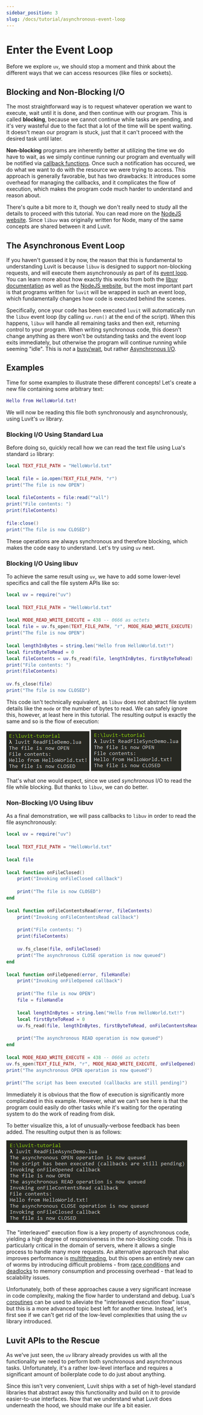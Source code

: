```yaml
---
sidebar_position: 3
slug: /docs/tutorial/asynchronous-event-loop
---
```


# Enter the Event Loop

Before we explore ``uv``, we should stop a moment and think about the different ways that we can access resources (like files or sockets).

## Blocking and Non-Blocking I/O

The most straightforward way is to request whatever operation we want to execute, wait until it is done, and then continue with our program. This is called **blocking**, because we cannot continue while tasks are pending, and it's very wasteful due to the fact that a lot of the time will be spent waiting. It doesn't mean our program is stuck, just that it can't proceed with the desired task until later.

**Non-blocking** programs are inherently better at utilizing the time we do have to wait, as we simply continue running our program and eventually will be notified via [callback functions](https://en.wikipedia.org/wiki/Callback_(computer_programming)). Once such a notification has occured, we do what we want to do with the resource we were trying to access. This approach is generally favorable, but has two drawbacks: It introduces some overhead for managing the callbacks, and it complicates the flow of execution, which makes the program code much harder to understand and reason about.

There's quite a bit more to it, though we don't really need to study all the details to proceed with this tutorial. You can read more on the [NodeJS website](https://nodejs.org/en/docs/guides/blocking-vs-non-blocking/). Since ``libuv`` was originally written for Node, many of the same concepts are shared between it and Luvit.

## The Asynchronous Event Loop

If you haven't guessed it by now, the reason that this is fundamental to understanding Luvit is because ``libuv`` is designed to support non-blocking requests, and will execute them asynchronously as part of its [event loop](https://en.wikipedia.org/wiki/Event_loop). You can learn more about how exactly this works from both the [libuv documentation](http://docs.libuv.org/en/v1.x/design.html) as well as the [NodeJS website](https://nodejs.org/en/docs/guides/event-loop-timers-and-nexttick/), but the most important part is that programs written for ``luvit`` will be wrapped in such an event loop, which fundamentally changes how code is executed behind the scenes.

Specifically, once your code has been executed ``luvit`` will automatically run the ``libuv`` event loop (by calling ``uv.run()`` at the end of the script). When this happens, ``libuv`` will handle all remaining tasks and then exit, returning control to your program. When writing synchronous code, this doesn't change anything as there won't be outstanding tasks and the event loop exits immediately, but otherwise the program will continue running while seeming "idle". This is *not* a [busy/wait](https://en.wikipedia.org/wiki/Busy_waiting), but rather [Asynchronous I/O](https://en.wikipedia.org/wiki/Asynchronous_I/O).

## Examples

Time for some examples to illustrate these different concepts! Let's create a new file containing some arbitrary text:

```lua title="HelloWorld.txt"
Hello from HelloWorld.txt!
```

We will now be reading this file both synchronously and asynchronously, using Luvit's ``uv`` library.

### Blocking I/O Using Standard Lua

Before doing so, quickly recall how we can read the text file using Lua's standard ``io`` library:

```lua title="ReadFileDemo.lua"
local TEXT_FILE_PATH = "HelloWorld.txt"

local file = io.open(TEXT_FILE_PATH, "r")
print("The file is now OPEN")

local fileContents = file:read("*all")
print("File contents: ")
print(fileContents)

file:close()
print("The file is now CLOSED")
```

These operations are always synchronous and therefore blocking, which makes the code easy to understand. Let's try using ``uv`` next.

### Blocking I/O Using libuv

To achieve the same result using ``uv``, we have to add some lower-level specifics and call the file system APIs like so:

```lua title="ReadFileSyncDemo.lua"
local uv = require("uv")

local TEXT_FILE_PATH = "HelloWorld.txt"

local MODE_READ_WRITE_EXECUTE = 438 -- 0666 as octets
local file = uv.fs_open(TEXT_FILE_PATH, "r", MODE_READ_WRITE_EXECUTE)
print("The file is now OPEN")

local lengthInBytes = string.len("Hello from HelloWorld.txt!")
local firstByteToRead = 0
local fileContents = uv.fs_read(file, lengthInBytes, firstByteToRead)
print("File contents: ")
print(fileContents)

uv.fs_close(file)
print("The file is now CLOSED")
```

This code isn't technically equivalent, as ``libuv`` does not abstract file system details like the ``mode`` or the number of bytes to read. We can safely ignore this, however, at least here in this tutorial. The resulting output is exactly the same and so is the flow of execution:

![03-blocking-lua-example.png](03-blocking-lua-example.png)
![03-blocking-uv-example.png](03-blocking-uv-example.png)

That's what one would expect, since we used *synchronous* I/O to read the file while blocking. But thanks to ``libuv``, we can do better.

### Non-Blocking I/O Using libuv

As a final demonstration, we will pass callbacks to ``libuv`` in order to read the file asynchronously:

```lua title="ReadFileAsyncDemo.lua"
local uv = require("uv")

local TEXT_FILE_PATH = "HelloWorld.txt"

local file

local function onFileClosed()
    print("Invoking onFileClosed callback")

    print("The file is now CLOSED")
end

local function onFileContentsRead(error, fileContents)
    print("Invoking onFileContentsRead callback")

    print("File contents: ")
    print(fileContents)

    uv.fs_close(file, onFileClosed)
    print("The asynchronous CLOSE operation is now queued")
end

local function onFileOpened(error, fileHandle)
    print("Invoking onFileOpened callback")

    print("The file is now OPEN")
    file = fileHandle
 
    local lengthInBytes = string.len("Hello from HelloWorld.txt!")
    local firstByteToRead = 0
    uv.fs_read(file, lengthInBytes, firstByteToRead, onFileContentsRead)

    print("The asynchronous READ operation is now queued")
end

local MODE_READ_WRITE_EXECUTE = 438 -- 0666 as octets
uv.fs_open(TEXT_FILE_PATH, "r", MODE_READ_WRITE_EXECUTE, onFileOpened)
print("The asynchronous OPEN operation is now queued")

print("The script has been executed (callbacks are still pending)")
```

Immediately it is obvious that the flow of execution is significantly more complicated in this example. However, what we can't see here is that the program could easily do other tasks while it's waiting for the operating system to do the work of reading from disk.

To better visualize this, a lot of unusually-verbose feedback has been added. The resulting output then is as follows:

![03-nonblocking-uv-example.png](03-nonblocking-uv-example.png)

The "interleaved" execution flow is a key property of asynchronous code, yielding a high degree of responsiveness in the non-blocking code. This is particularly critical in the domain of servers, where it allows a single process to handle many more requests. An alternative approach that also improves performance is [multithreading](https://en.wikipedia.org/wiki/Concurrent_computing), but this opens an entirely new can of worms by introducing difficult problems - from [race conditions](https://en.wikipedia.org/wiki/Race_condition) and [deadlocks](https://en.wikipedia.org/wiki/Deadlock) to memory consumption and processing overhead - that lead to scalability issues.

Unfortunately, both of these approaches cause a very significant increase in code complexity, making the flow harder to understand and debug. Lua's [coroutines](https://www.lua.org/pil/9.1.html) can be used to alleviate the "interleaved execution flow" issue, but this is a more advanced topic best left for another time. Instead, let's first see if we can't get rid of the low-level complexities that using the ``uv`` library introduced.

## Luvit APIs to the Rescue

As we've just seen, the ``uv`` library already provides us with all the functionality we need to perform both synchronous and asynchronous tasks. Unfortunately, it's a rather low-level interface and requires a significant amount of boilerplate code to do just about anything.

Since this isn't very convenient, Luvit ships with a set of high-level standard libraries that abstract away this functionality and build on it to provide easier-to-use interfaces. Now that we understand what Luvit does underneath the hood, we should make our life a bit easier.
